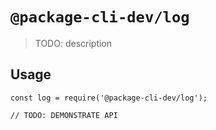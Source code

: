 # `@package-cli-dev/log`

> TODO: description

## Usage

```
const log = require('@package-cli-dev/log');

// TODO: DEMONSTRATE API
```
